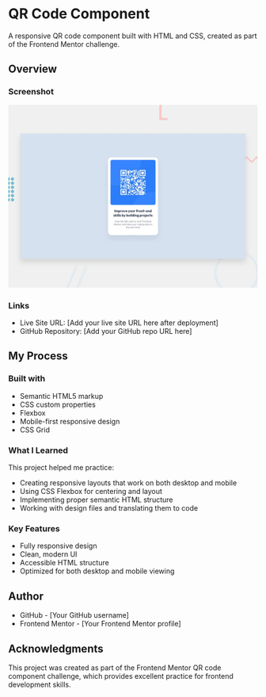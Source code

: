 # QR Code Component

A responsive QR code component built with HTML and CSS, created as part of the Frontend Mentor challenge.

## Overview

### Screenshot

![QR Code Component Screenshot](./preview.jpg)

### Links

- Live Site URL: [Add your live site URL here after deployment]
- GitHub Repository: [Add your GitHub repo URL here]

## My Process

### Built with

- Semantic HTML5 markup
- CSS custom properties
- Flexbox
- Mobile-first responsive design
- CSS Grid

### What I Learned

This project helped me practice:
- Creating responsive layouts that work on both desktop and mobile
- Using CSS Flexbox for centering and layout
- Implementing proper semantic HTML structure
- Working with design files and translating them to code

### Key Features

- Fully responsive design
- Clean, modern UI
- Accessible HTML structure
- Optimized for both desktop and mobile viewing

## Author

- GitHub - [Your GitHub username]
- Frontend Mentor - [Your Frontend Mentor profile]

## Acknowledgments

This project was created as part of the Frontend Mentor QR code component challenge, which provides excellent practice for frontend development skills.
